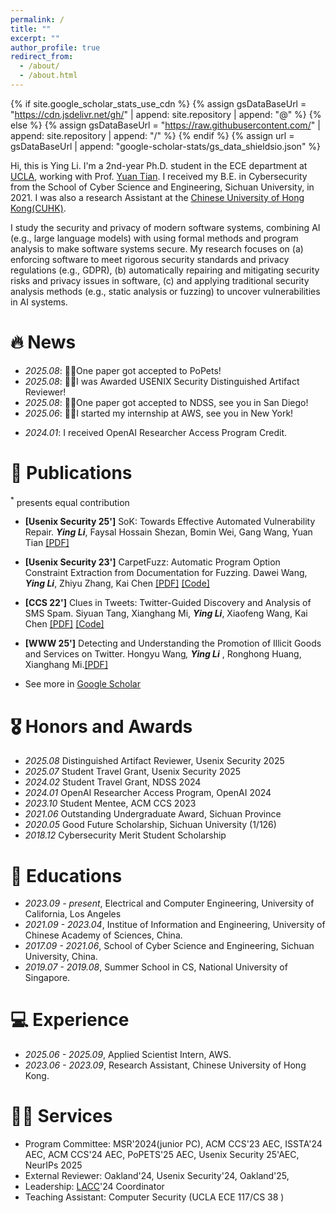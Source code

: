 ```yaml
---
permalink: /
title: ""
excerpt: ""
author_profile: true
redirect_from: 
  - /about/
  - /about.html
---
```


{% if site.google_scholar_stats_use_cdn %}
{% assign gsDataBaseUrl = "https://cdn.jsdelivr.net/gh/" | append: site.repository | append: "@" %}
{% else %}
{% assign gsDataBaseUrl = "https://raw.githubusercontent.com/" | append: site.repository | append: "/" %}
{% endif %}
{% assign url = gsDataBaseUrl | append: "google-scholar-stats/gs_data_shieldsio.json" %}

<span class='anchor' id='about-me'></span>

Hi, this is Ying Li. I'm a 2nd-year Ph.D. student in the ECE department at [UCLA](https://www.ee.ucla.edu/), working with Prof. [Yuan Tian](https://www.ytian.info/). I received my B.E. in Cybersecurity from the School of Cyber Science and Engineering, Sichuan University, in 2021. I was also a research Assistant at the [Chinese University of Hong Kong(CUHK)](https://www.cuhk.edu.hk/). 


I study the security and privacy of modern software systems, combining AI (e.g., large language models) with using formal methods and program analysis to make software systems secure. My research focuses on (a) enforcing software to meet rigorous security standards and privacy regulations (e.g., GDPR), (b) automatically repairing and mitigating security risks and privacy issues in software, (c) and applying traditional security analysis methods (e.g., static analysis or fuzzing) to uncover vulnerabilities in AI systems. 



# 🔥 News
- *2025.08*: 🎉🎉One paper got accepted to PoPets!
- *2025.08*: 🎉🎉I was Awarded USENIX Security Distinguished Artifact Reviewer!
- *2025.08*: 🎉🎉One paper got accepted to NDSS, see you in San Diego!
- *2025.06*: 🎉🎉I started my internship at AWS, see you in New York!
<!--- *2024.06*: I will serve as an AEC member for PoPETS 2025.-->
<!--- *2024.05*: I received Summer School on Formal Techniques Travel Grant-->
<!--- *2024.04*: I will serve as an AEC member for CCS 2024.-->
- *2024.01*: I received OpenAI Researcher Access Program Credit.
<!--- *2023.09*: 🎉🎉 I started my PhD at UCLA ECE.-->

# 📝 Publications 
<sup>*</sup> presents equal contribution
- **[Usenix Security 25']** SoK: Towards Effective Automated Vulnerability Repair. ***Ying Li***, Faysal Hossain Shezan, Bomin Wei, Gang Wang, Yuan Tian [[PDF]](https://www.usenix.org/system/files/conference/usenixsecurity25/sec25cycle1-prepub-684-li-ying.pdf)

- **[Usenix Security 23']** CarpetFuzz: Automatic Program Option Constraint Extraction from Documentation for Fuzzing. Dawei Wang, ***Ying Li***, Zhiyu Zhang, Kai Chen [[PDF]](https://www.usenix.org/conference/usenixsecurity23/presentation/wang-dawei) [[Code]](https://github.com/waugustus/CarpetFuzz)
  
-  **[CCS 22']** Clues in Tweets: Twitter-Guided Discovery and Analysis of SMS Spam. Siyuan Tang, Xianghang Mi,  ***Ying Li***, Xiaofeng Wang, Kai Chen [[PDF]](https://dl.acm.org/doi/abs/10.1145/3548606.3559351) [[Code]](https://sites.google.com/view/twitterspamsms)

- **[WWW 25']** Detecting and Understanding the Promotion of Illicit Goods and Services on Twitter. Hongyu Wang<sup>*</sup>, <b><i>Ying Li</i></b> <sup>*</sup>, Ronghong Huang, Xianghang Mi.[[PDF]](https://dl.acm.org/doi/abs/10.1145/3696410.3714550)

- See more in [Google Scholar](https://scholar.google.com/citations?user=rJO3CPUAAAAJ)

# 🎖 Honors and Awards
- *2025.08* Distinguished Artifact Reviewer, Usenix Security 2025
- *2025.07* Student Travel Grant, Usenix Security 2025
- *2024.02* Student Travel Grant, NDSS 2024
- *2024.01* OpenAI Researcher Access Program, OpenAI 2024
- *2023.10* Student Mentee, ACM CCS 2023
- *2021.06* Outstanding Undergraduate Award, Sichuan Province
- *2020.05* Good Future Scholarship, Sichuan University (1/126)
- *2018.12* Cybersecurity Merit Student Scholarship

# 📖 Educations
- *2023.09 - present*, Electrical and Computer Engineering, University of California, Los Angeles
- *2021.09 - 2023.04*, Institue of Information and Engineering, University of Chinese Academy of Sciences, China.
- *2017.09 - 2021.06*, School of Cyber Science and Engineering, Sichuan University, China.
- *2019.07 - 2019.08*, Summer School in CS, National University of Singapore.


# 💻 Experience
- *2025.06 - 2025.09*, Applied Scientist Intern, AWS.
- *2023.06 - 2023.09*, Research Assistant, Chinese University of Hong Kong.

# 🏃‍♀️ Services
- Program Committee: MSR'2024(junior PC), ACM CCS'23 AEC, ISSTA'24 AEC, ACM CCS'24 AEC, PoPETS'25 AEC, Usenix Security 25'AEC, NeurIPs 2025
- External Reviewer: Oakland'24, Usenix Security'24, Oakland'25, 
- Leadership: [LACC](https://sites.google.com/site/computingcircle/2024-summer)'24 Coordinator
- Teaching Assistant: Computer Security (UCLA ECE 117/CS 38 )

